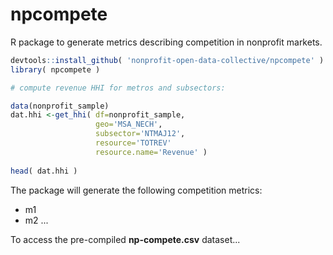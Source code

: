 # npcompete

R package to generate metrics describing competition in nonprofit markets. 

```r
devtools::install_github( 'nonprofit-open-data-collective/npcompete' )
library( npcompete )

# compute revenue HHI for metros and subsectors: 

data(nonprofit_sample)
dat.hhi <-get_hhi( df=nonprofit_sample,
                   geo='MSA_NECH',
                   subsector='NTMAJ12',
                   resource='TOTREV'
                   resource.name='Revenue' )
                   
head( dat.hhi )
```

The package will generate the following competition metrics: 

* m1 
* m2 
... 

To access the pre-compiled **np-compete.csv** dataset...
